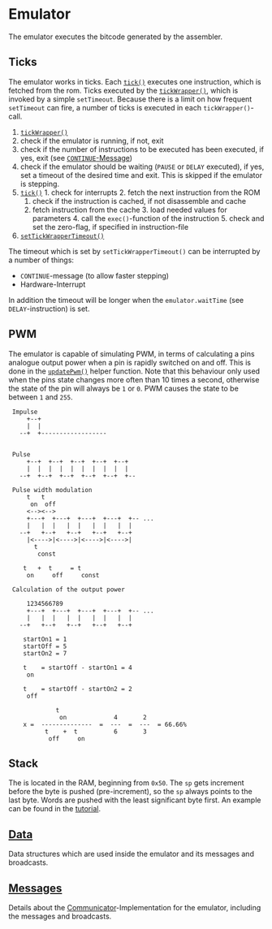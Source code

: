 # Emulator
The emulator executes the bitcode generated by the assembler.

## Ticks
The emulator works in ticks. Each [`tick()`](http://doc.yasp.me/yasp.Emulator.html#tick) executes one instruction,
which is fetched from the rom. Ticks executed by the [`tickWrapper()`](http://doc.yasp.me/yasp.Emulator.html#tickWrapper),
which is invoked by a simple `setTimeout`. Because there is a limit on how frequent `setTimeout` can fire, a number of
ticks is executed in each `tickWrapper()`-call.

1. [`tickWrapper()`](http://doc.yasp.me/yasp.Emulator.html#tickWrapper)
  1. check if the emulator is running, if not, exit
  2. check if the number of instructions to be executed has been executed, if yes, exit (see [`CONTINUE`-Message](./messages.md#message-continue))
  3. check if the emulator should be waiting (`PAUSE` or `DELAY` executed), if yes, set a timeout of the desired time and exit.
     This is skipped if the emulator is stepping.
  4. [`tick()`](http://doc.yasp.me/yasp.Emulator.html#tickWrapper)
    1. check for interrupts
    2. fetch the next instruction from the ROM
      1. check if the instruction is cached, if not disassemble and cache
      2. fetch instruction from the cache
    3. load needed values for parameters
    4. call the `exec()`-function of the instruction
    5. check and set the zero-flag, if specified in instruction-file
2. [`setTickWrapperTimeout()`](http://doc.yasp.me/yasp.Emulator.html#setTickWrapperTimeout)

The timeout which is set by `setTickWrapperTimeout()` can be interrupted by a number of things:
* `CONTINUE`-message (to allow faster stepping)
* Hardware-Interrupt

In addition the timeout will be longer when the `emulator.waitTime` (see `DELAY`-instruction) is set.

## PWM
The emulator is capable of simulating PWM, in terms of calculating a pins analogue output power when a pin is rapidly
switched on and off. This is done in the [`updatePwm()`](http://doc.yasp.me/yasp.Emulator.html#updatePwm) helper function.
Note that this behaviour only used when the pins state changes more often than 10 times a second, otherwise the state
of the pin will always be `1` or `0`. PWM causes the state to be between `1` and `255`.

```
 Impulse
     +--+
     |  |
   --+  +------------------


 Pulse
     +--+  +--+  +--+  +--+  +--+
     |  |  |  |  |  |  |  |  |  |
   --+  +--+  +--+  +--+  +--+  +--

 Pulse width modulation
     t   t
      on  off
     <--><-->
     +---+  +---+  +---+  +---+  +-- ...
     |   |  |   |  |   |  |   |  |
   --+   +--+   +--+   +--+   +--+
     |<---->|<---->|<---->|<---->|
       t
        const

    t   +  t     = t
     on     off     const

 Calculation of the output power

     1234566789
     +---+  +---+  +---+  +---+  +-- ...
     |   |  |   |  |   |  |   |  |
   --+   +--+   +--+   +--+   +--+

    startOn1 = 1
    startOff = 5
    startOn2 = 7

    t    = startOff - startOn1 = 4
     on

    t    = startOff - startOn2 = 2
     off

             t
              on             4       2
    x =  --------------  =  ---  =  ---  = 66.66%
          t    +  t          6       3
           off     on
```

## Stack
The is located in the RAM, beginning from `0x50`. The `sp` gets increment before the byte is pushed (pre-increment), so
the `sp` always points to the last byte. Words are pushed with the least significant byte first.
An example can be found in the [tutorial](../tutorial.md).

## [Data](./data.md)
Data structures which are used inside the emulator and its messages and broadcasts.

## [Messages](./messages.md)
Details about the [Communicator](../communicator.md)-Implementation for the emulator, including the messages and broadcasts.
